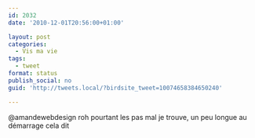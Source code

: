 ```yaml
---
id: 2032
date: '2010-12-01T20:56:00+01:00'

layout: post
categories:
  - Vis ma vie
tags:
  - tweet
format: status
publish_social: no
guid: 'http://tweets.local/?birdsite_tweet=10074658384650240'

---
```


@amandewebdesign roh pourtant les pas mal je trouve, un peu longue au démarrage cela dit